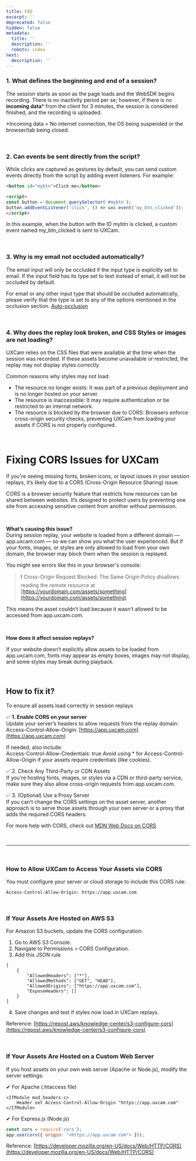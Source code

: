 ```yaml
---
title: FAQ
excerpt: ''
deprecated: false
hidden: false
metadata:
  title: ''
  description: ''
  robots: index
next:
  description: ''
---
```

### 1. What defines the beginning and end of a session?

The session starts as soon as the page loads and the WebSDK begins recording. There is no inactivity period per se; however, if there is no **incoming data**\* from the client for 3 minutes, the session is considered finished, and the recording is uploaded.

\*Incoming data = No internet connection, the OS being suspended or the browser/tab being closed.

<br />

### 2. Can events be sent directly from the script?

While clicks are captured as gestures by default, you can send custom events directly from the script by adding event listeners. For example:

```html
<button id="mybtn">Click me</button>

<script>
const button = document.querySelector('#mybtn');
button.addEventListener('click', () => uxc.event('my_btn_clicked'));
</script>
```

In this example, when the button with the ID mybtn is clicked, a custom event named my\_btn\_clicked is sent to UXCam.

<br />

### 3. Why is my email not occluded automatically?

The email input will only be occluded if the input type is explicitly set to email. If the input field has its type set to text instead of email, it will not be occluded by default.

For email or any other input type that should be occluded automatically, please verify that the type is set to any of the options mentioned in the occlusion section. [Auto-occlusion](https://developer.uxcam.com/docs/installation#default-occlusion)

<br />

### 4. Why does the replay look broken, and CSS Styles or images are not loading?

UXCam relies on the CSS files that were available at the time when the session was recorded. If these assets become unavailable or restricted, the replay may not display styles correctly.

Common reasons why styles may not load:

* The resource no longer exists: It was part of a previous deployment and is no longer hosted on your server.
* The resource is inaccessible: It may require authentication or be restricted to an internal network.
* The resource is blocked by the browser due to CORS: Browsers enforce cross-origin security checks, preventing UXCam from loading your assets if CORS is not properly configured.

<br />

# Fixing CORS Issues for UXCam

If you're seeing missing fonts, broken icons, or layout issues in your session replays, it’s likely due to a CORS (Cross-Origin Resource Sharing) issue.

CORS is a browser security feature that restricts how resources can be shared between websites. It’s designed to protect users by preventing one site from accessing sensitive content from another without permission.

<br />

**What’s causing this issue?**\
During session replay, your website is loaded from a different domain — app.uxcam.com — so we can show you what the user experienced. But if your fonts, images, or styles are only allowed to load from your own domain, the browser may block them when the session is replayed.

You might see errors like this in your browser's console:

> ❗️ Cross-Origin Request Blocked: The Same Origin Policy disallows reading the remote resource at [https://yourdomain.com/assets/something](https://yourdomain.com/assets/something)

This means the asset couldn’t load because it wasn’t allowed to be accessed from app.uxcam.com.

<br />

**How does it affect session replays?**

If your website doesn’t explicitly allow assets to be loaded from app.uxcam.com, fonts may appear as empty boxes, images may not display, and some styles may break during playback.

<br />

## How to fix it?

To ensure all assets load correctly in session replays

✅ **1. Enable CORS on your server**\
Update your server’s headers to allow requests from the replay domain:
Access-Control-Allow-Origin: [https://app.uxcam.com](https://app.uxcam.com)

If needed, also include:\
Access-Control-Allow-Credentials: true
Avoid using \* for Access-Control-Allow-Origin if your assets require credentials (like cookies).

✅ 2. Check Any Third-Party or CDN Assets\
If you're hosting fonts, images, or styles via a CDN or third-party service, make sure they also allow cross-origin requests from app.uxcam.com.

✅ 3. (Optional) Use a Proxy Server\
If you can’t change the CORS settings on the asset server, another approach is to serve those assets through your own server or a proxy that adds the required CORS headers.

For more help with CORS, check out [MDN Web Docs on CORS](https://developer.mozilla.org/en-US/docs/Web/HTTP/Guides/CORS)

<br />

***

<br />

### How to Allow UXCam to Access Your Assets via CORS

You must configure your server or cloud storage to include this CORS rule:

```Text http
Access-Control-Allow-Origin: https://app.uxcam.com
```

<br />

### If Your Assets Are Hosted on AWS S3

For Amazon S3 buckets, update the CORS configuration:

1. Go to AWS S3 Console.
2. Navigate to Permissions > CORS Configuration.
3. Add this JSON rule

```Text JSON
[
    {
        "AllowedHeaders": ["*"],
        "AllowedMethods": ["GET", "HEAD"],
        "AllowedOrigins": ["https://app.uxcam.com"],
        "ExposeHeaders": []
    }
]
```

4. Save changes and test if styles now load in UXCam replays.

Reference: [https://repost.aws/knowledge-center/s3-configure-cors](https://repost.aws/knowledge-center/s3-configure-cors)

<br />

### If Your Assets Are Hosted on a Custom Web Server

If you host assets on your own web server (Apache or Node.js), modify the server settings:

✔ For Apache (.htaccess file)

```Text Apache
<IfModule mod_headers.c>
    Header set Access-Control-Allow-Origin "https://app.uxcam.com"
</IfModule>
```

✔ For Express.js (Node.js)

```javascript
const cors = require('cors');  
app.use(cors({ origin: "<https://app.uxcam.com"> }));
```

Reference: [https://developer.mozilla.org/en-US/docs/Web/HTTP/CORS](https://developer.mozilla.org/en-US/docs/Web/HTTP/CORS)
